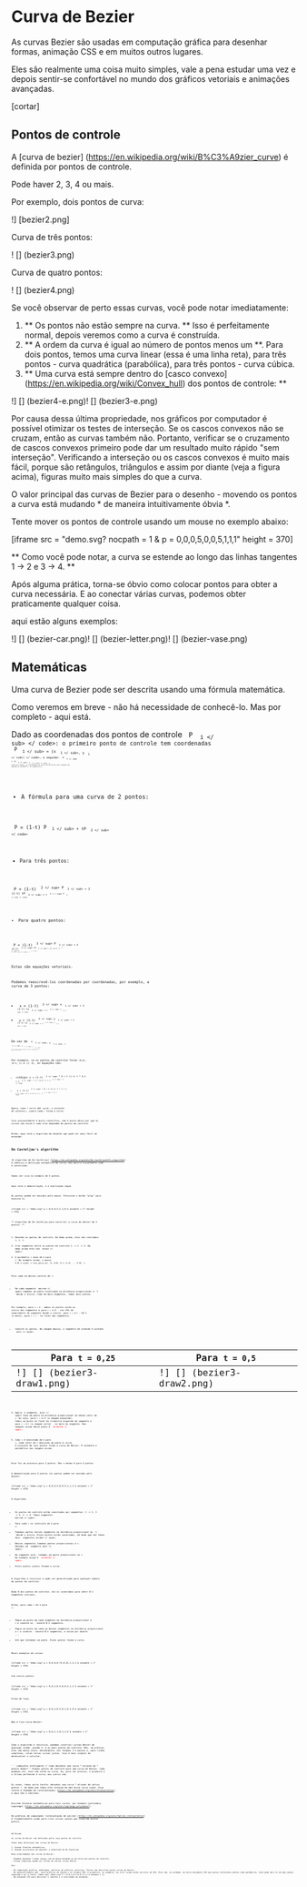 # Curva de Bezier

As curvas Bezier são usadas em computação gráfica para desenhar formas, animação CSS e em muitos outros lugares.

Eles são realmente uma coisa muito simples, vale a pena estudar uma vez e depois sentir-se confortável no mundo dos gráficos vetoriais e animações avançadas.

[cortar]

## Pontos de controle

A [curva de bezier] (https://en.wikipedia.org/wiki/B%C3%A9zier_curve) é definida por pontos de controle.

Pode haver 2, 3, 4 ou mais.

Por exemplo, dois pontos de curva:

!] [bezier2.png]

Curva de três pontos:

! [] (bezier3.png)

Curva de quatro pontos:

! [] (bezier4.png)

Se você observar de perto essas curvas, você pode notar imediatamente:

1. ** Os pontos não estão sempre na curva. ** Isso é perfeitamente normal, depois veremos como a curva é construída.
2. ** A ordem da curva é igual ao número de pontos menos um **.
Para dois pontos, temos uma curva linear (essa é uma linha reta), para três pontos - curva quadrática (parabólica), para três pontos - curva cúbica.
3. ** Uma curva está sempre dentro do [casco convexo] (https://en.wikipedia.org/wiki/Convex_hull) dos pontos de controle: **

!] [] (bezier4-e.png)! [] (bezier3-e.png)

Por causa dessa última propriedade, nos gráficos por computador é possível otimizar os testes de interseção. Se os cascos convexos não se cruzam, então as curvas também não. Portanto, verificar se o cruzamento de cascos convexos primeiro pode dar um resultado muito rápido "sem interseção". Verificando a interseção ou os cascos convexos é muito mais fácil, porque são retângulos, triângulos e assim por diante (veja a figura acima), figuras muito mais simples do que a curva.

O valor principal das curvas de Bezier para o desenho - movendo os pontos a curva está mudando * de maneira intuitivamente óbvia *.

Tente mover os pontos de controle usando um mouse no exemplo abaixo:

[iframe src = "demo.svg? nocpath = 1 & p = 0,0,0,5,0,0,5,1,1,1" height = 370]

** Como você pode notar, a curva se estende ao longo das linhas tangentes 1 -> 2 e 3 -> 4. **

Após alguma prática, torna-se óbvio como colocar pontos para obter a curva necessária. E ao conectar várias curvas, podemos obter praticamente qualquer coisa.

aqui estão alguns exemplos:

!] [] (bezier-car.png)! [] (bezier-letter.png)! [] (bezier-vase.png)

## Matemáticas

Uma curva de Bezier pode ser descrita usando uma fórmula matemática.

Como veremos em breve - não há necessidade de conhecê-lo. Mas por completo - aqui está.

Dado as coordenadas dos pontos de controle <code> P <sub> i </ sub> </ code>: o primeiro ponto de controle tem coordenadas <code> P <sub> 1 </ sub> = (x <sub> 1 </ sub>, y <sub> 1 </ sub>) </ code>, o segundo: <code> P <sub> 2 </ sub> = (x <sub> 2 </ sub>, y <sub> 2 </ sub>) </ code>, e assim por diante, as coordenadas da curva são descritas pela equação que depende do parâmetro `t` do segmento` [0,1] `.

- A fórmula para uma curva de 2 pontos:

<code> P = (1-t) P <sub> 1 </ sub> + tP <sub> 2 </ sub> </ code>
- Para três pontos:

<code> P = (1-t) <sup> 2 </ sup> P <sub> 1 </ sub> + 2 (1-t) tP <sub> 2 </ sub> + t <sup> 2 < / sup> P <sub> 3 </ sub> </ code>
- Para quatro pontos:

<code> P = (1-t) <sup> 3 </ sup> P <sub> 1 </ sub> + 3 (1-t) <sup> 2 </ sup> tP <sub> 2 </ sub > +3 (1-t) t <sup> 2 </ sup> P <sub> 3 </ sub> + t <sup> 3 </ sup> P <sub> 4 </ sub> </ code>

Estas são equações vetoriais.

Podemos reescrevê-los coordenadas por coordenadas, por exemplo, a curva de 3 pontos:

- <cod> x = (1-t) <sup> 2 </ sup> x <sub> 1 </ sub> + 2 (1-t) tx <sub> 2 </ sub> + t <sup> 2 </ sup> x <sub> 3 </ sub> </ code>
- <code> y = (1-t) <sup> 2 </ sup> y <sub> 1 </ sub> + 2 (1-t) ty <sub> 2 </ sub> + t <sup> 2 </ sup> y <sub> 3 </ sub> </ code>

Em vez de <code> x <sub> 1 </ sub>, y <sub> 1 </ sub>, x <sub> 2 </ sub>, y <sub> 2 </ sub>, x <sub> 3 </ sub>, y <sub> 3 </ sub> </ code> devemos colocar coordenadas de 3 pontos de controle.

Por exemplo, se os pontos de controle forem `(0,0)`, `(0.5, 1)` e `(1, 0)`, as equações são:

- <código> x = (1-t) <sup> 2 </ sup> * 0 + 2 (1-t) t * 0,5 + t <sup> 2 </ sup> * 1 = (1-t) t + t <sup> 2 </ sup> = t </ code>
- <code> y = (1-t) <sup> 2 </ sup> * 0 + 2 (1-t) t * 1 + t <sup> 2 </ sup> * 0 = 2 (1-t) t = -t <sup> 2 </ sup> + 2t </ code>

Agora, como `t` corre de` 0 'para `1, o conjunto de valores` (x, y) `para cada` t` forma a curva.

Isso provavelmente é muito científico, não é muito óbvio por que as curvas são assim e como elas dependem de pontos de controle.

Então, aqui está o algoritmo de desenho que pode ser mais fácil de entender.

## De Casteljau's algorithm

[O algoritmo de De Casteljau] (https://en.wikipedia.org/wiki/De_Casteljau%27s_algorithm) é idêntico à definição matemática da curva, mas mostra visualmente como é construído.

Vamos ver isso no exemplo de 3 pontos.

Aqui está a demonstração, e a explicação segue.

Os pontos podem ser movidos pelo mouse. Pressione o botão "play" para executá-lo.

[iframe src = "demo.svg? p = 0,0,0,5,1,1,0 & animate = 1" height = 370]

** Algoritmo de De Casteljau para construir a curva do bezier de 3 pontos: **

1. Desenhe os pontos de controle. Na demo acima, eles são rotulados: `1`,` 2`, `3`.
2. Crie segmentos entre os pontos de controle 1 -> 2 -> 3. Na demo acima eles são <span style = "color: # 825E28"> brown </ span>.
3. O parâmetro `t` move de` 0` para `1`. No exemplo acima, o passo `0.05 é usado: o loop passa por '0, 0.05, 0.1, 0.15, ... 0.95, 1`.

Para cada um desses valores de `t`:

- Em cada segmento <span style = "color: # 825E28"> marrom </ span> tomamos um ponto localizado na distância proporcional a `t 'desde o início. Como há dois segmentos, temos dois pontos.

Por exemplo, para `t = 0` - ambos os pontos serão no início dos segmentos e para` t = 0.25` - nos 25% do comprimento do segmento desde o início, para `t = 0.5` - 50 % (o meio), para `t = 1` - no final dos segmentos.

- Conecte os pontos. Na imagem abaixo, o segmento de conexão é pintado <span style = "color: # 167490"> azul </ span>.


| Para `t = 0,25` | Para `t = 0,5` |
| ------------------------ | ---------------------- |
| !] [] (bezier3-draw1.png) | !] [] (bezier3-draw2.png) |

4. Agora, o segmento <span style = "color: # 167490"> azul </ span> leva um ponto na distância proporcional ao mesmo valor de `t`. Ou seja, para `t = 0.25` (a imagem esquerda), temos um ponto no final do trimestre esquerdo do segmento e para` t = 0.5` (a imagem certa) - no meio do segmento. Nas imagens acima desse ponto é <span style = "color: red"> vermelho </ span>.

5. Como `t` é executado de` 0` para `1`, cada valor de` t` adiciona um ponto à curva. O conjunto de tais pontos forma a curva de Bezier. É vermelho e parabólico nas imagens acima.

Esse foi um processo para 3 pontos. Mas o mesmo é para 4 pontos.

A demonstração para 4 pontos (os pontos podem ser movidos pelo mouse):

[iframe src = "demo.svg? p = 0,0,0.5,0,0,5,1,1,1 & animate = 1" height = 370]

O algoritmo:

- Os pontos de controle estão conectados por segmentos: 1 -> 2, 2 -> 3, 3 -> 4. Temos segmentos <span style = "color: # 825E28"> marrom </ span>.
- Para cada `t` no intervalo de` 0` para `1`:
- Tomamos pontos nesses segmentos na distância proporcional ao `t 'desde o início. Esses pontos estão conectados, de modo que nós temos dois <span style = "color: # 0A0"> segmentos verdes </ span>.
- Nesses segmentos tomamos pontos proporcionais a `t`. Obtemos um <span style = "color: # 167490"> segmento azul </ span>.
- No segmento azul, tomamos um ponto proporcional ao `t`. No exemplo acima é <span style = "color: red"> vermelho </ span>.
- Estes pontos juntos formam a curva.

O algoritmo é recursivo e pode ser generalizado para qualquer número de pontos de controle.

Dado N dos pontos de controle, nós os conectamos para obter N-1 segmentos iniciais.

Então, para cada `t` de` 0` para `1`:
- Pegue um ponto em cada segmento na distância proporcional a `t` e conecte-os - haverá N-2 segmentos.
- Pegue um ponto em cada um desses segmentos na distância proporcional a `t` e conecte - haverá N-3 segmentos, e assim por diante ...
- Até que tenhamos um ponto. Esses pontos fazem a curva.

Mover exemplos de curvas:

[iframe src = "demo.svg? p = 0,0,0,0.75,0.25,1,1,1 & animate = 1" height = 370]

Com outros pontos:

[iframe src = "demo.svg? p = 0,0,1,0.5,0,0.5,1,1 & animate = 1" height = 370]

Forma de loop:

[iframe src = "demo.svg? p = 0,0,1,0.5,0,1,0.5,0 & animate = 1" height = 370]

Não é liso Curva Bezier:

[iframe src = "demo.svg? p = 0,0,1,1,0,1,1,0 & animate = 1" height = 370]

Como o algoritmo é recursivo, podemos construir curvas Bezier de qualquer ordem: usando 5, 6 ou mais pontos de controle. Mas, na prática, eles são menos úteis. Normalmente, nós levamos 2-3 pontos e, para linhas complexas, colam várias curvas juntas. Isso é mais simples de desenvolver e calcular.

`` `cabeçalho inteligente =" Como desenhar uma curva * através de * pontos dados? "
Usamos pontos de controle para uma curva de Bezier. Como podemos ver, eles não estão na curva. Ou, para ser preciso, o primeiro e o último pertencem à curva, mas outros não.

Às vezes, temos outra tarefa: desenhar uma curva * através de vários pontos *, de modo que todos eles estejam em uma única curva suave. Essa tarefa é chamada de [interpolação] (https://en.wikipedia.org/wiki/Interpolation), e aqui não a cobrimos.

Existem fórmulas matemáticas para tais curvas, por exemplo [polinômio Lagrange] (https://en.wikipedia.org/wiki/Lagrange_polynomial).

Em gráficos de computador [interpolação de spline] (https://en.wikipedia.org/wiki/Spline_interpolation) é freqüentemente usado para criar curvas suaves que conectam muitos pontos.
```

## Resumo

As curvas de Bezier são definidas pelos seus pontos de controle.

Vimos duas definições das curvas de Bezier:

1. Usando fórmulas matemáticas.
2. Usando um processo de desenho: o algoritmo de De Casteljau

Boas propriedades das curvas de Bezier:

- Podemos desenhar linhas suaves com um mouse movendo-se em torno dos pontos de controle.
- Formas complexas podem ser feitas de várias curvas Bezier.

Uso:

- Em computação gráfica, modelagem, editores de gráficos vetoriais. Fontes são descritas pelas curvas de Bezier.
- No desenvolvimento web - para gráficos em Canvas e no formato SVG. A propósito, os exemplos "ao vivo" acima estão escritos em SVG. Eles são, na verdade, um único documento SVG que possui diferentes pontos como parâmetros. Você pode abri-lo em uma janela separada e ver a fonte: [demo.svg] (demo.svg? P = 0,0,1,0.5,0,0.5,1,1 & animate = 1).
- Na animação CSS para descrever o caminho e a velocidade da animação.
